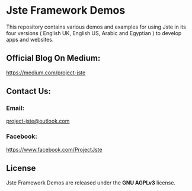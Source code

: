 # Jste Framework Demos

This repository contains various demos and examples for using Jste in its four versions ( English UK, English US, Arabic and Egyptian ) to develop apps and websites.

## Official Blog On Medium:

https://medium.com/project-jste

## Contact Us:

### Email:

project-jste@outlook.com

### Facebook:

https://www.facebook.com/ProjectJste

## License

Jste Framework Demos are released under the <b>GNU AGPLv3</b> license.
